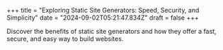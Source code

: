 +++
title = "Exploring Static Site Generators: Speed, Security, and Simplicity"
date = "2024-09-02T05:21:47.834Z"
draft = false
+++

  Discover the benefits of static site generators and how they offer a fast, secure, and easy way to build websites.
        